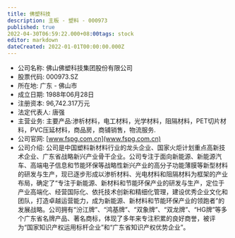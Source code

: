 ```yaml
---
title: 佛塑科技
description: 主板 - 塑料 - 000973
published: true
2022-04-30T06:59:22.000+08:00tags: stock
editor: markdown
dateCreated: 2022-01-01T00:00:00.000Z
---
```


- 公司名称: 佛山佛塑科技集团股份有限公司
- 股票代码: 000973.SZ
- 所在地: 广东 - 佛山市
- 成立日期: 1988年06月28日
- 注册资本: 96,742.317万元
- 法定代表人: 唐强
- 主营业务: 主要产品:渗析材料，电工材料，光学材料，阻隔材料，PET切片材料，PVC压延材料，商品房，商铺销售，物流服务.
- 公司官网: [www.fspg.com.cn](www.fspg.com.cn)
- 公司介绍: 公司是中国塑料新材料行业的龙头企业、国家火炬计划重点高新技术企业、广东省战略新兴产业骨干企业。公司专注于面向新能源、新能源汽车、高端电子信息和节能环保等战略性新兴产业的高分子功能薄膜等新型材料的研发与生产，现已逐步形成以渗析材料、光电材料和阻隔材料为框架的产业布局，确定了“专注于新能源、新材料和节能环保产业的研发与生产，定位于产业高端化、经营国际化、依托技术创新和精细化管理，建设优秀企业文化和团队，打造卓越运营能力，成为新能源、新材料和节能环保产业的领跑者”的发展战略。公司拥有“汾江牌”、“鸿基牌”、“双象牌”、“双龙牌”、“HG牌”等多个广东省名牌产品、著名商标，体现了多年来专注积累的良好商誉，被评为“国家知识产权运用标杆企业”和“广东省知识产权优势企业”。



